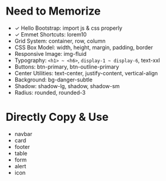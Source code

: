 # Need to Memorize

- ✓ Hello Bootstrap: import js & css properly
- ✓ Emmet Shortcuts: lorem10
- Grid System: container, row, column
- CSS Box Model: width, height, margin, padding, border
- Responsive Image: img-fluid
- Typography: `<h1> ~ <h6>`, `display-1 ~ display-6`, text-xxl
- Buttons: btn-primary, btn-outline-primary
- Center Utilities: text-center, justify-content, vertical-align
- Background: bg-danger-subtle
- Shadow: shadow-lg, shadow, shadow-sm
- Radius: rounded, rounded-3

# Directly Copy & Use

- navbar
- card
- footer
- table
- form
- alert
- icon

